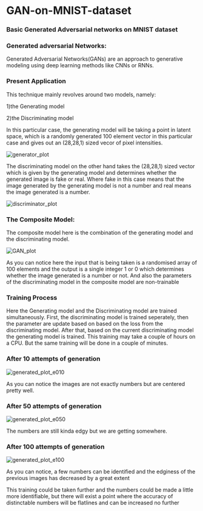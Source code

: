 # GAN-on-MNIST-dataset
### Basic Generated Adversarial networks on MNIST dataset


### Generated adversarial Networks:
Generated Adversarial Networks(GANs) are an approach to generative modeling using deep learning methods like CNNs or RNNs.

### Present Application
This technique mainly revolves around two models, namely:

1)the Generating model 

2)the Discriminating model

In this particular case, the generating model will be taking a point in latent space, which is a randomly generated 100 element vector in this particular case and gives out an (28,28,1) sized vecor of pixel intensities.

![generator_plot](https://user-images.githubusercontent.com/67307833/109418546-e8369280-79ee-11eb-8ead-368ead2aa3b2.png)

The discriminating model on the other hand takes the (28,28,1) sized vector which is given by the generating model and determines whether the generated image is fake or real. Where fake in this case means that the image generated by the generating model is not a number and real means the image generated is a number.

![discriminator_plot](https://user-images.githubusercontent.com/67307833/109418527-cfc67800-79ee-11eb-9bcb-2628156f71f8.png)

### The Composite Model:

The composite model here is the combination of the generating model and the discriminating model.

![GAN_plot](https://user-images.githubusercontent.com/67307833/109418578-26cc4d00-79ef-11eb-8ebb-b5a9a0a153e7.png)

As you can notice here the input that is being taken is a randomised array of 100 elements and the output is a single integer 1 or 0 which determines whether the image generated is a number or not. And also the parameters of the discriminating model in the composite model are non-trainable

### Training Process
Here the Generating model and the Discriminating model are trained simultaneously. First, the discriminating model is trained seperately, then the parameter are update based on based on the loss from the discriminating model. After that, based on the current discriminating model the generating model is trained.
This training may take a couple of hours on a CPU. But the same training will be done in a couple of minutes.

### After 10 attempts of generation
![generated_plot_e010](https://user-images.githubusercontent.com/67307833/109419172-30a37f80-79f2-11eb-9af7-da1319b73813.png)

As you can notice the images are not exactly numbers but are centered pretty well.

### After 50 attempts of generation
![generated_plot_e050](https://user-images.githubusercontent.com/67307833/109419217-5f215a80-79f2-11eb-8e23-fa9b1fef095a.png)

The numbers are still kinda edgy but we are getting somewhere.

### After 100 attempts of generation
![generated_plot_e100](https://user-images.githubusercontent.com/67307833/109419258-9a238e00-79f2-11eb-92f8-5b11e9266061.png)

As you can notice, a few numbers can be identified and the edginess of the previous images has decreased by a great extent

This training could be taken further and the numbers could be made a little more identifiable, but there will exist a point where the accuracy of distinctable numbers will be flatlines and can be increased no further
